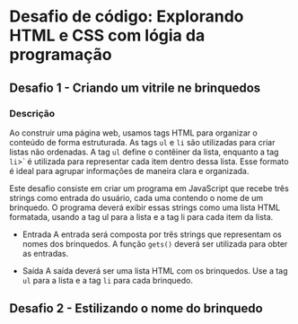 
# Desafio de código: Explorando HTML e CSS com lógia da programação

## Desafio 1 - Criando um vitrile ne brinquedos

### Descrição

Ao construir uma página web, usamos tags HTML para organizar o conteúdo de forma estruturada. As tags `ul` e `li` são utilizadas para criar listas não ordenadas. A tag `ul` define o contêiner da lista, enquanto a tag `li`>` é utilizada para representar cada item dentro dessa lista. Esse formato é ideal para agrupar informações de maneira clara e organizada.

Este desafio consiste em criar um programa em JavaScript que recebe três strings como entrada do usuário, cada uma contendo o nome de um brinquedo. O programa deverá exibir essas strings como uma lista HTML formatada, usando a tag ul para a lista e a tag li para cada item da lista.

* Entrada
A entrada será composta por três strings que representam os nomes dos brinquedos. A função `gets()` deverá ser utilizada para obter as entradas.

* Saída
A saída deverá ser uma lista HTML com os brinquedos. Use a tag `ul` para a lista e a tag `li` para cada brinquedo.


## Desafio 2 - Estilizando o nome do brinquedo

